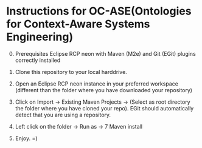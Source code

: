 Instructions for OC-ASE(Ontologies for Context-Aware Systems Engineering)
======
0. Prerequisites
	Eclipse RCP neon with Maven (M2e) and Git (EGit) plugins correctly installed

1. Clone this repository to your local harddrive.
2. Open an Eclipse RCP neon instance in your preferred workspace (different than the folder where you have downloaded your repository)
3. Click on Import -> Existing Maven Projects -> (Select as root directory the folder where you have cloned your repo). EGit should automatically detect 
that you are using a repository.
4. Left click on the folder -> Run as -> 7 Maven install
3. Enjoy. =)
